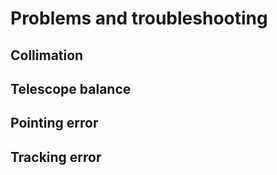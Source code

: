 # Problems and troubleshooting

## Collimation

## Telescope balance

## Pointing error

## Tracking error
